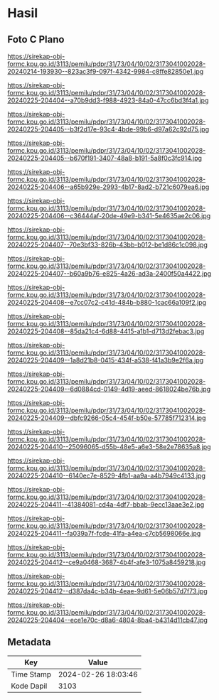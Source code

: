 # Hasil

## Foto C Plano

https://sirekap-obj-formc.kpu.go.id/3113/pemilu/pdpr/31/73/04/10/02/3173041002028-20240214-193930--823ac3f9-097f-4342-9984-c8ffe82850e1.jpg

https://sirekap-obj-formc.kpu.go.id/3113/pemilu/pdpr/31/73/04/10/02/3173041002028-20240225-204404--a70b9dd3-f988-4923-84a0-47cc6bd3f4a1.jpg

https://sirekap-obj-formc.kpu.go.id/3113/pemilu/pdpr/31/73/04/10/02/3173041002028-20240225-204405--b3f2d17e-93c4-4bde-99b6-d97a62c92d75.jpg

https://sirekap-obj-formc.kpu.go.id/3113/pemilu/pdpr/31/73/04/10/02/3173041002028-20240225-204405--b670f191-3407-48a8-b191-5a8f0c3fc914.jpg

https://sirekap-obj-formc.kpu.go.id/3113/pemilu/pdpr/31/73/04/10/02/3173041002028-20240225-204406--a65b929e-2993-4b17-8ad2-b721c6079ea6.jpg

https://sirekap-obj-formc.kpu.go.id/3113/pemilu/pdpr/31/73/04/10/02/3173041002028-20240225-204406--c36444af-20de-49e9-b341-5e4635ae2c06.jpg

https://sirekap-obj-formc.kpu.go.id/3113/pemilu/pdpr/31/73/04/10/02/3173041002028-20240225-204407--70e3bf33-826b-43bb-b012-be1d86c1c098.jpg

https://sirekap-obj-formc.kpu.go.id/3113/pemilu/pdpr/31/73/04/10/02/3173041002028-20240225-204407--b60a9b76-e825-4a26-ad3a-2400f50a4422.jpg

https://sirekap-obj-formc.kpu.go.id/3113/pemilu/pdpr/31/73/04/10/02/3173041002028-20240225-204408--e7cc07c2-c41d-484b-b880-1cac66a109f2.jpg

https://sirekap-obj-formc.kpu.go.id/3113/pemilu/pdpr/31/73/04/10/02/3173041002028-20240225-204408--85da21c4-6d88-4415-a1b1-d713d2febac3.jpg

https://sirekap-obj-formc.kpu.go.id/3113/pemilu/pdpr/31/73/04/10/02/3173041002028-20240225-204409--1a8d21b8-0415-434f-a538-f41a3b9e2f6a.jpg

https://sirekap-obj-formc.kpu.go.id/3113/pemilu/pdpr/31/73/04/10/02/3173041002028-20240225-204409--6d0884cd-0149-4d19-aeed-8618024be76b.jpg

https://sirekap-obj-formc.kpu.go.id/3113/pemilu/pdpr/31/73/04/10/02/3173041002028-20240225-204409--dbfc9266-05c4-454f-b50e-57785f712314.jpg

https://sirekap-obj-formc.kpu.go.id/3113/pemilu/pdpr/31/73/04/10/02/3173041002028-20240225-204410--25096065-d55b-48e5-a6e3-58e2e78635a8.jpg

https://sirekap-obj-formc.kpu.go.id/3113/pemilu/pdpr/31/73/04/10/02/3173041002028-20240225-204410--6140ec7e-8529-4fb1-aa9a-a4b7949c4133.jpg

https://sirekap-obj-formc.kpu.go.id/3113/pemilu/pdpr/31/73/04/10/02/3173041002028-20240225-204411--41384081-cd4a-4df7-bbab-9ecc13aae3e2.jpg

https://sirekap-obj-formc.kpu.go.id/3113/pemilu/pdpr/31/73/04/10/02/3173041002028-20240225-204411--fa039a7f-fcde-41fa-a4ea-c7cb5698066e.jpg

https://sirekap-obj-formc.kpu.go.id/3113/pemilu/pdpr/31/73/04/10/02/3173041002028-20240225-204412--ce9a0468-3687-4b4f-afe3-1075a8459218.jpg

https://sirekap-obj-formc.kpu.go.id/3113/pemilu/pdpr/31/73/04/10/02/3173041002028-20240225-204412--d387da4c-b34b-4eae-9d61-5e06b57d7f73.jpg

https://sirekap-obj-formc.kpu.go.id/3113/pemilu/pdpr/31/73/04/10/02/3173041002028-20240225-204404--ece1e70c-d8a6-4804-8ba4-b4314d11cb47.jpg


## Metadata

| Key        | Value               |
| ---------- | ------------------- |
| Time Stamp | 2024-02-26 18:03:46 |
| Kode Dapil | 3103                |



